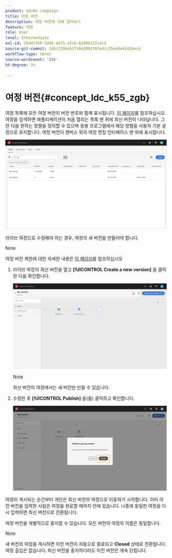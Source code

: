 ```yaml
---
product: adobe campaign
title: 여정 버전
description: 여정 버전에 대해 알아보기
feature: 여정
role: User
level: Intermediate
exl-id: 554d1f60-5d46-4e75-afcb-8209b127c4cd
source-git-commit: 185c2296a51f58e2092787edcc35ee9e4242bec8
workflow-type: tm+mt
source-wordcount: '244'
ht-degree: 3%

---
```


# 여정 버전{#concept_ldc_k55_zgb}

여정 목록에 모든 여정 버전이 버전 번호와 함께 표시됩니다. [이 페이지](../building-journeys/using-the-journey-designer.md)를 참조하십시오. 여정을 검색하면 애플리케이션이 처음 열리는 목록 맨 위에 최신 버전이 나타납니다. 그런 다음 원하는 정렬을 정의할 수 있으며 응용 프로그램에서 해당 정렬을 사용자 기본 설정으로 유지합니다. 여정 버전이 캔버스 위의 여정 편집 인터페이스 맨 위에 표시됩니다.

![](../assets/journeyversions1.png)

라이브 여정으로 수정해야 하는 경우, 여정의 새 버전을 만들어야 합니다.

>[!NOTE]
>
>여정 버전 제한에 대한 자세한 내용은 [이 페이지](../about/limitations.md#journey-versions-limitations)를 참조하십시오

1. 라이브 여정의 최신 버전을 열고 **[!UICONTROL Create a new version]** 을 클릭한 다음 확인합니다.

   ![](../assets/journeyversions2.png)

   >[!NOTE]
   >
   >최신 버전의 여정에서는 새 버전만 만들 수 있습니다.

1. 수정한 후 **[!UICONTROL Publish]** 을(를) 클릭하고 확인합니다.

   ![](../assets/journeyversions3.png)

여정이 게시되는 순간부터 개인은 최신 버전의 여정으로 이동하기 시작합니다. 이미 이전 버전을 입력한 사람은 여정을 완료할 때까지 안에 있습니다. 나중에 동일한 여정을 다시 입력하면 최신 버전으로 전환됩니다.

여정 버전을 개별적으로 중지할 수 있습니다. 모든 버전의 여정의 이름은 동일합니다.

>[!NOTE]
>
>새 버전의 여정을 게시하면 이전 버전이 자동으로 종료되고 **Closed** 상태로 전환됩니다. 여정 출입은 없습니다. 최신 버전을 중지하더라도 이전 버전은 계속 닫힙니다.
